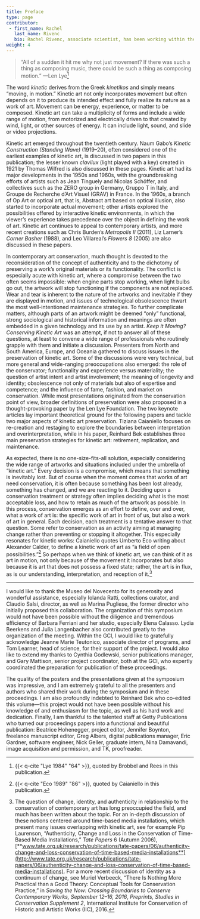 ```yaml
---
title: Preface
type: page
contributor:
 - first_name: Rachel
   last_name: Rivenc
   bio: Rachel Rivenc, associate scientist, has been working within the Modern and Contemporary Art Research Initiative at the Getty Conservation Institute since 2006. She studies the diverse materials and techniques used by contemporary artists, and their conservation. She is also coordinator for the Modern Materials and Contemporary Art working group of ICOM–CC. Rivenc holds an MA in paintings conservation from the Université Paris 1 Panthéon-Sorbonne and received a PhD in history from the Université de Versailles Saint-Quentin-en-Yvelines. She recently published the book *Made in Los Angeles. Materials, Processes, and the Birth of West Coast Minimalism*.
weight: 4
---
```


> “All of a sudden it hit me why not just movement? If there was such a thing as composing music, there could be such a thing as composing motion.” —Len Lye[^1]

The word *kinetic* derives from the Greek *kinetikos* and simply means “moving, in motion.” Kinetic art not only incorporates movement but often depends on it to produce its intended effect and fully realize its nature as a work of art. Movement can be energy, experience, or matter to be composed. Kinetic art can take a multiplicity of forms and include a wide range of motion, from motorized and electrically driven to that created by wind, light, or other sources of energy. It can include light, sound, and slide or video projections.

Kinetic art emerged throughout the twentieth century. Naum Gabo’s *Kinetic Construction (Standing Wave)* (1919–20), often considered one of the earliest examples of kinetic art, is discussed in two papers in this publication; the lesser known *clavilux* (light played with a key) created in 1921 by Thomas Wilfred is also discussed in these pages. Kinetic art had its major developments in the 1950s and 1960s, with the groundbreaking efforts of artists such as Jean Tinguely and Nicolas Schöffer, and collectives such as the ZERO group in Germany, Gruppo T in Italy, and Groupe de Recherche d’Art Visuel (GRAV) in France. In the 1960s, a branch of Op Art or optical art, that is, Abstract art based on optical illusion, also started to incorporate actual movement; other artists explored the possibilities offered by interactive kinetic environments, in which the viewer’s experience takes precedence over the object in defining the work of art. Kinetic art continues to appeal to contemporary artists, and more recent creations such as Chris Burden’s *Metropolis II* (2011), Liz Larner’s *Corner Basher* (1988), and Leo Villareal’s *Flowers 8* (2005) are also discussed in these papers.

In contemporary art conservation, much thought is devoted to the reconsideration of the concept of authenticity and to the dichotomy of preserving a work’s original materials or its functionality. The conflict is especially acute with kinetic art, where a compromise between the two often seems impossible: when engine parts stop working, when light bulbs go out, the artwork will stop functioning if the components are not replaced. Wear and tear is inherent to the nature of the artworks and inevitable if they are displayed in motion, and issues of technological obsolescence thwart the most well-intentioned maintenance strategies. To further complicate matters, although parts of an artwork might be deemed “only” functional, strong sociological and historical information and meanings are often embedded in a given technology and its use by an artist. *Keep it Moving? Conserving Kinetic Art* was an attempt, if not to answer all of these questions, at least to convene a wide range of professionals who routinely grapple with them and initiate a discussion. Presenters from North and South America, Europe, and Oceania gathered to discuss issues in the preservation of kinetic art. Some of the discussions were very technical, but more general and wide-ranging preoccupations also emerged: the role of the conservator; functionality and experience versus materiality; the question of artist intent and artist involvement; the meaning of longevity and identity; obsolescence not only of materials but also of expertise and competence; and the influence of fame, fashion, and market on conservation. While most presentations originated from the conservation point of view, broader definitions of preservation were also proposed in a thought-provoking paper by the Len Lye Foundation. The two keynote articles lay important theoretical ground for the following papers and tackle two major aspects of kinetic art preservation. Tiziana Caianiello focuses on re-creation and restaging to explore the boundaries between interpretation and overinterpretation, while in his paper, Reinhard Bek establishes three main preservation strategies for kinetic art: retirement, replication, and maintenance.

As expected, there is no one-size-fits-all solution, especially considering the wide range of artworks and situations included under the umbrella of “kinetic art.” Every decision is a compromise, which means that something is inevitably lost. But of course when the moment comes that works of art need conservation, it is often because something has been lost already, something has changed, and we are reacting to it. Deciding upon a conservation treatment or strategy often implies deciding what is the most acceptable loss, and how to retain as much of the artwork as possible. In this process, conservation emerges as an effort to define, over and over, what a work of art is: the specific work of art in front of us, but also a work of art in general. Each decision, each treatment is a tentative answer to that question. Some refer to conservation as an activity aiming at managing change rather than preventing or stopping it altogether. This especially resonates for kinetic works: Caianiello quotes Umberto Eco writing about Alexander Calder, to define a kinetic work of art as “a field of open possibilities.”[^2] So perhaps when we think of kinetic art, we can think of it as art in motion, not only because of the movement it incorporates but also because it is art that does not possess a fixed state; rather, the art is in flux, as is our understanding, interpretation, and reception of it.[^3]

---

I would like to thank the Museo del Novecento for its generosity and wonderful assistance, especially Iolanda Ratti, collections curator, and Claudio Salsi, director, as well as Marina Pugliese, the former director who initially proposed this collaboration. The organization of this symposium would not have been possible without the diligence and tremendous efficiency of Barbara Ferriani and her studio, especially Elena Calasso. Lydia Beerkens and Julia Langenbacher also contributed greatly to the organization of the meeting. Within the GCI, I would like to gratefully acknowledge Jeanne Marie Teutonico, associate director of programs, and Tom Learner, head of science, for their support of the project. I would also like to extend my thanks to Cynthia Godlewski, senior publications manager, and Gary Mattison, senior project coordinator, both at the GCI, who expertly coordinated the preparation for publication of these proceedings.

The quality of the posters and the presentations given at the symposium was impressive, and I am extremely grateful to all the presenters and authors who shared their work during the symposium and in these proceedings. I am also profoundly indebted to Reinhard Bek who co-edited this volume—this project would not have been possible without his knowledge of and enthusiasm for the topic, as well as his hard work and dedication. Finally, I am thankful to the talented staff at Getty Publications who turned our proceedings papers into a functional and beautiful publication: Beatrice Hohenegger, project editor, Jennifer Boynton, freelance manuscript editor, Greg Albers, digital publications manager, Eric Gardner, software engineer, Nick Geller, graduate intern, Nina Damavandi, image acquisition and permission, and TK, proofreader.

[^1]: {{< q-cite "Lye 1984" "64" >}}, quoted by Brobbel and Rees in this publication.

[^2]: {{< q-cite "Eco 1989" "86" >}}, quoted by Caianiello in this publication.

[^3]: The question of change, identity, and authenticity in relationship to the conservation of contemporary art has long preoccupied the field, and much has been written about the topic. For an in-depth discussion of these notions centered around time-based media installations, which present many issues overlapping with kinetic art, see for example Pip Laurenson, “Authenticity, Change and Loss in the Conservation of Time-Based Media Installations,” *Tate Papers* 6 (Autumn 2006), [**www.tate.org.uk/research/publications/tate-papers/06/authenticity-change-and-loss-conservation-of-time-based-media-installations**](http://www.tate.org.uk/research/publications/tate-papers/06/authenticity-change-and-loss-conservation-of-time-based-media-installations). For a more recent discussion of identity as a continuum of change, see Muriel Verbeeck, “There Is Nothing More Practical than a Good Theory: Conceptual Tools for Conservation Practice,” in *Saving the Now: Crossing Boundaries to Conserve Contemporary Works, September 12–16, 2016*, *Preprints, Studies in Conservation Supplement 2*, International Institute for Conservation of Historic and Artistic Works (IIC), 2016.
